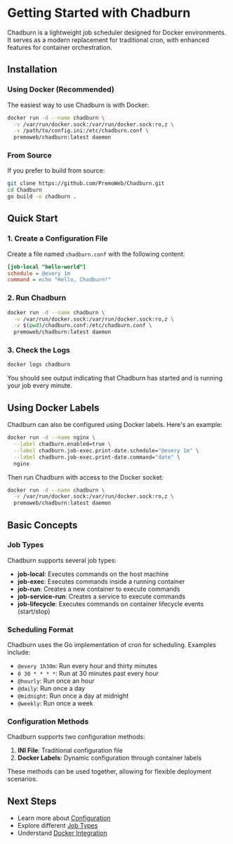 # Getting Started with Chadburn

Chadburn is a lightweight job scheduler designed for Docker environments. It serves as a modern replacement for traditional cron, with enhanced features for container orchestration.

## Installation

### Using Docker (Recommended)

The easiest way to use Chadburn is with Docker:

```bash
docker run -d --name chadburn \
  -v /var/run/docker.sock:/var/run/docker.sock:ro,z \
  -v /path/to/config.ini:/etc/chadburn.conf \
  premoweb/chadburn:latest daemon
```

### From Source

If you prefer to build from source:

```bash
git clone https://github.com/PremoWeb/Chadburn.git
cd Chadburn
go build -o chadburn .
```

## Quick Start

### 1. Create a Configuration File

Create a file named `chadburn.conf` with the following content:

```ini
[job-local "hello-world"]
schedule = @every 1m
command = echo "Hello, Chadburn!"
```

### 2. Run Chadburn

```bash
docker run -d --name chadburn \
  -v /var/run/docker.sock:/var/run/docker.sock:ro,z \
  -v $(pwd)/chadburn.conf:/etc/chadburn.conf \
  premoweb/chadburn:latest daemon
```

### 3. Check the Logs

```bash
docker logs chadburn
```

You should see output indicating that Chadburn has started and is running your job every minute.

## Using Docker Labels

Chadburn can also be configured using Docker labels. Here's an example:

```bash
docker run -d --name nginx \
  --label chadburn.enabled=true \
  --label chadburn.job-exec.print-date.schedule="@every 1m" \
  --label chadburn.job-exec.print-date.command="date" \
  nginx
```

Then run Chadburn with access to the Docker socket:

```bash
docker run -d --name chadburn \
  -v /var/run/docker.sock:/var/run/docker.sock:ro,z \
  premoweb/chadburn:latest daemon
```

## Basic Concepts

### Job Types

Chadburn supports several job types:

- **job-local**: Executes commands on the host machine
- **job-exec**: Executes commands inside a running container
- **job-run**: Creates a new container to execute commands
- **job-service-run**: Creates a service to execute commands
- **job-lifecycle**: Executes commands on container lifecycle events (start/stop)

### Scheduling Format

Chadburn uses the Go implementation of cron for scheduling. Examples include:

- `@every 1h30m`: Run every hour and thirty minutes
- `0 30 * * * *`: Run at 30 minutes past every hour
- `@hourly`: Run once an hour
- `@daily`: Run once a day
- `@midnight`: Run once a day at midnight
- `@weekly`: Run once a week

### Configuration Methods

Chadburn supports two configuration methods:

1. **INI File**: Traditional configuration file
2. **Docker Labels**: Dynamic configuration through container labels

These methods can be used together, allowing for flexible deployment scenarios.

## Next Steps

- Learn more about [Configuration](configuration.md)
- Explore different [Job Types](jobs.md)
- Understand [Docker Integration](docker-integration.md) 